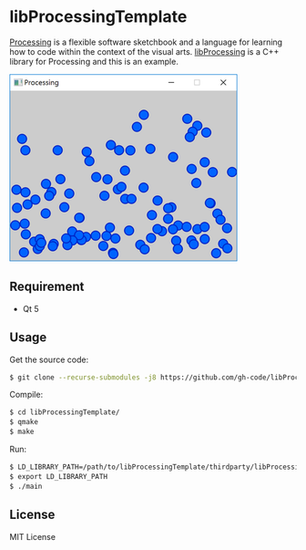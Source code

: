 # libProcessingTemplate

[Processing](https://processing.org "Processing") is a flexible software sketchbook and a language for learning how to code within the context of the visual arts.
[libProcessing](https://github.com/gh-code/libProcessing "libProcessing") is a C++ library for Processing and this is an example.

![Demonstration](https://raw.githubusercontent.com/gh-code/libProcessingTemplate/b45868c8d02c619ada835e9241ff406a7cc1aca5/images/capture.png)

## Requirement
* Qt 5

## Usage
Get the source code:
```sh
$ git clone --recurse-submodules -j8 https://github.com/gh-code/libProcessingTemplate.git
```

Compile:
```sh
$ cd libProcessingTemplate/
$ qmake
$ make
```

Run:
```sh
$ LD_LIBRARY_PATH=/path/to/libProcessingTemplate/thirdparty/libProcessing/lib
$ export LD_LIBRARY_PATH
$ ./main
```

## License
MIT License
